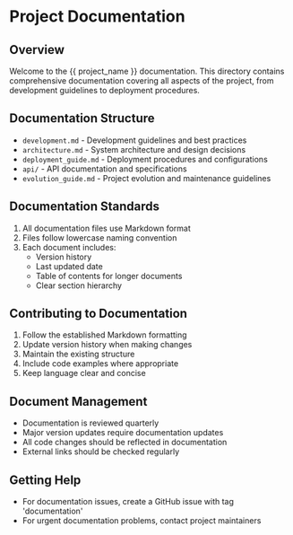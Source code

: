 # Project Documentation

## Overview
Welcome to the {{ project_name }} documentation. This directory contains 
comprehensive documentation covering all aspects of the project, from development 
guidelines to deployment procedures.

## Documentation Structure
- `development.md` - Development guidelines and best practices
- `architecture.md` - System architecture and design decisions
- `deployment_guide.md` - Deployment procedures and configurations
- `api/` - API documentation and specifications
- `evolution_guide.md` - Project evolution and maintenance guidelines

## Documentation Standards
1. All documentation files use Markdown format
2. Files follow lowercase naming convention
3. Each document includes:
   - Version history
   - Last updated date
   - Table of contents for longer documents
   - Clear section hierarchy

## Contributing to Documentation
1. Follow the established Markdown formatting
2. Update version history when making changes
3. Maintain the existing structure
4. Include code examples where appropriate
5. Keep language clear and concise

## Document Management
- Documentation is reviewed quarterly
- Major version updates require documentation updates
- All code changes should be reflected in documentation
- External links should be checked regularly

## Getting Help
- For documentation issues, create a GitHub issue with tag 'documentation'
- For urgent documentation problems, contact project maintainers 